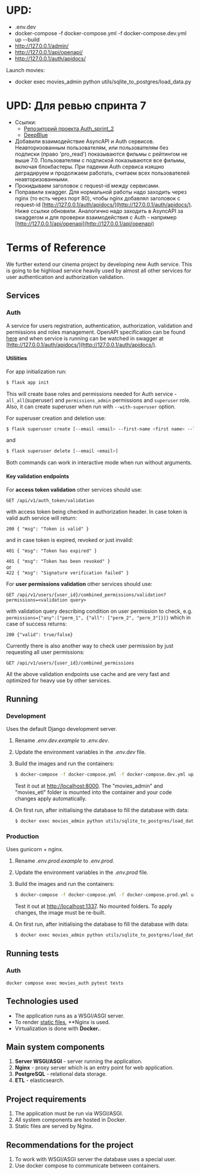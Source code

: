 # UPD:
- .env.dev
- docker-compose -f docker-compose.yml -f docker-compose.dev.yml up --build
- http://127.0.0.1/admin/
- http://127.0.0.1/api/openapi/
- http://127.0.0.1/auth/apidocs/

Launch movies:
- docker exec movies_admin python utils/sqlite_to_postgres/load_data.py


# UPD: Для ревью спринта 7
- Ссылки: 
  - [Репозиторий проекта Auth_sprint_2](https://github.com/SamMeown/Auth_sprint_2)
  - [DeepBlue](https://github.com/BigDeepBlue)
- Добавили взаимодействие AsyncAPI и Auth сервисов. Неавторизованным пользователям, или пользователям без подписки (право 'pro_read') показываются фильмы с рейтингом не выше 7.0. Пользователям с подпиской показываются все фильмы, включая блокбастеры. При падении Auth сервиса изящно деградируем и продолжаем работать, считаем всех пользователей неавторизованными.
- Прокидываем заголовок с request-id между сервисами.
- Поправили swagger. Для нормальной работы надо заходить через nginx (то есть через порт 80), чтобы nginx добавлял заголовок с request-id [http://127.0.0.1/auth/apidocs/](http://127.0.0.1/auth/apidocs/). Ниже ссылки обновили. Аналогично надо заходить в AsyncAPI за swaggerом и для проверки взаимодействия с Auth - например [http://127.0.0.1/api/openapi](http://127.0.0.1/api/openapi)


# Terms of Reference
We further extend our cinema project by developing new Auth service. This is going to be highload service heavily used by almost all other services for user authentication and authorization validation.

## Services

### Auth
A service for users registration, authentication, authorization, validation and permissions and roles management. OpenAPI specification can be found [here](/services/movies_auth/src/docs/v1/Auth_OpenAPI_spec.yml) and when service is running can be watched in swagger at [http://127.0.0.1/auth/apidocs/](http://127.0.0.1/auth/apidocs/).

#### Utiliities
For app initialization run:  
  
```sh
$ flask app init
```
This will create base roles and permissions needed for Auth service - `all_all`(superuser) and `permissions_admin` permissions and `superuser` role. Also, it can create superuser when run with `--with-superuser` option. 

For superuser creation and deletion use:

```sh
$ flask superuser create [--email <email> --first-name <first name> --last-name <last name> --password <password>]
```
and 

```sh
$ flask superuser delete [--email <email>]
```
Both commands can work in interactive mode when run without arguments.

#### Key validation endpoints
For **access token validation** other services should use:  

```
GET /api/v1/auth_token/validation
```

with access token being checked in authorization header. In case token is valid auth service will return:

```200 { "msg": "Token is valid" }```

and in case token is expired, revoked or just invalid:

```401 { "msg": "Token has expired" }``` 

```401 { "msg": "Token has been revoked" }```  
or  
```422 { "msg": "Signature verification failed" }```  

For **user permissions validation** other services should use:

```
GET /api/v1/users/{user_id}/combined_permissions/validation?permissions=<validation query>
```  

with validation query describing condition on user permission to check, e.g. `permissions={"any":["perm_1", {"all": ["perm_2", "perm_3"]}]}` which in case of success returns:

```200 {"valid": true/false}```

Currently there is also another way to check user permission by just requesting all user permissions:

```
GET /api/v1/users/{user_id}/combined_permissions
```

All the above validation endpoints use cache and are very fast and optimized for heavy use by other services.


## Running

### Development

Uses the default Django development server.

1. Rename *.env.dev.example* to *.env.dev*.
2. Update the environment variables in the *.env.dev* file.
3. Build the images and run the containers:

    ```sh
    $ docker-compose -f docker-compose.yml -f docker-compose.dev.yml up --build
    ```

    Test it out at [http://localhost:8000](http://localhost:8000). The "movies_admin" and "movies_etl" folder is mounted into the container and your code changes apply automatically.
4. On first run, after initialising the database to fill the database with data:

   ```sh
   $ docker exec movies_admin python utils/sqlite_to_postgres/load_data.py
   ```
### Production

Uses gunicorn + nginx.

1. Rename *.env.prod.example* to *.env.prod*. 
2. Update the environment variables in the *.env.prod* file.
3. Build the images and run the containers:

    ```sh
    $ docker-compose -f docker-compose.yml -f docker-compose.prod.yml up --build
    ```

    Test it out at [http://localhost:1337](http://localhost:1337). No mounted folders. To apply changes, the image must be re-built.

4. On first run, after initialising the database to fill the database with data:

   ```sh
   $ docker exec movies_admin python utils/sqlite_to_postgres/load_data.py
   ```
## Running tests

### Auth
`docker compose exec movies_auth pytest tests`

## Technologies used

- The application runs as a WSGI/ASGI server.
- To render [static files](https://nginx.org/ru/docs/beginners_guide.html#static), **Nginx is used.
- Virtualization is done with **Docker.**.

## Main system components

1. **Server WSGI/ASGI** - server running the application.
2. **Nginx** - proxy server which is an entry point for web application.
3. **PostgreSQL** - relational data storage. 
4. **ETL** - elasticsearch.

## Project requirements

1. The application must be run via WSGI/ASGI.
2. All system components are hosted in Docker.
3. Static files are served by Nginx.

## Recommendations for the project

1. To work with WSGI/ASGI server the database uses a special user.
2. Use docker compose to communicate between containers.
